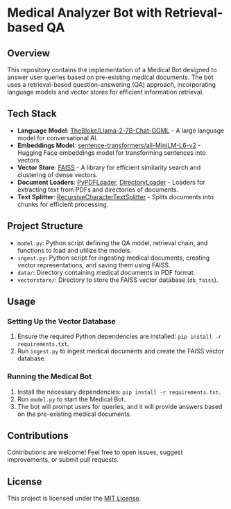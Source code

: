 # Medical Analyzer Bot with Retrieval-based QA

## Overview

This repository contains the implementation of a Medical Bot designed to answer user queries based on pre-existing medical documents. The bot uses a retrieval-based question-answering (QA) approach, incorporating language models and vector stores for efficient information retrieval.

## Tech Stack

- **Language Model**: [TheBloke/Llama-2-7B-Chat-GGML](https://huggingface.co/TheBloke/Llama-2-7B-Chat-GGML) - A large language model for conversational AI.
- **Embeddings Model**: [sentence-transformers/all-MiniLM-L6-v2](https://huggingface.co/sentence-transformers/all-MiniLM-L6-v2) - Hugging Face embeddings model for transforming sentences into vectors.
- **Vector Store**: [FAISS](https://github.com/facebookresearch/faiss) - A library for efficient similarity search and clustering of dense vectors.
- **Document Loaders**: [PyPDFLoader](langchain_community/document_loaders.py), [DirectoryLoader](langchain_community/document_loaders.py) - Loaders for extracting text from PDFs and directories of documents.
- **Text Splitter**: [RecursiveCharacterTextSplitter](langchain/text_splitter.py) - Splits documents into chunks for efficient processing.

## Project Structure

- `model.py`: Python script defining the QA model, retrieval chain, and functions to load and utilize the models.
- `ingest.py`: Python script for ingesting medical documents, creating vector representations, and saving them using FAISS.
- `data/`: Directory containing medical documents in PDF format.
- `vectorstore/`: Directory to store the FAISS vector database (`db_faiss`).

## Usage

### Setting Up the Vector Database

1. Ensure the required Python dependencies are installed: `pip install -r requirements.txt`.
2. Run `ingest.py` to ingest medical documents and create the FAISS vector database.

### Running the Medical Bot

1. Install the necessary dependencies: `pip install -r requirements.txt`.
2. Run `model.py` to start the Medical Bot.
3. The bot will prompt users for queries, and it will provide answers based on the pre-existing medical documents.

## Contributions

Contributions are welcome! Feel free to open issues, suggest improvements, or submit pull requests.

## License

This project is licensed under the [MIT License](LICENSE).
